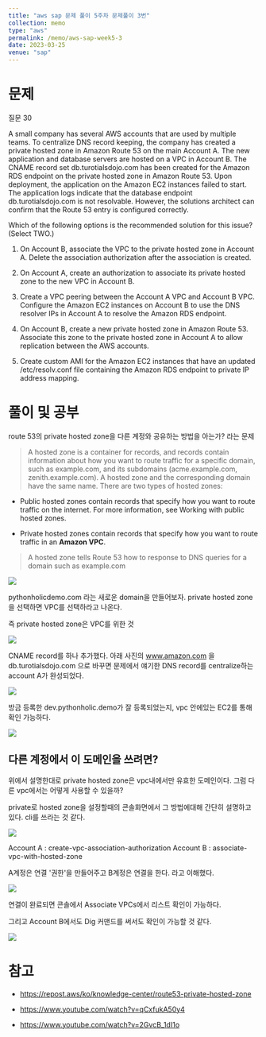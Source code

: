 ```yaml
---
title: "aws sap 문제 풀이 5주차 문제풀이 3번"
collection: memo
type: "aws"
permalink: /memo/aws-sap-week5-3
date: 2023-03-25
venue: "sap"
---
```



# 문제

질문 30  

A small company has several AWS accounts that are used by multiple teams. To centralize DNS record keeping, the company has created a private hosted zone in Amazon Route 53 on the main Account A. The new application and database servers are hosted on a VPC in Account B. The CNAME record set db.turotialsdojo.com has been created for the Amazon RDS endpoint on the private hosted zone in Amazon Route 53. Upon deployment, the application on the Amazon EC2 instances failed to start. The application logs indicate that the database endpoint db.turotialsdojo.com is not resolvable. However, the solutions architect can confirm that the Route 53 entry is configured correctly.

Which of the following options is the recommended solution for this issue? (Select TWO.)

1. On Account B, associate the VPC to the private hosted zone in Account A. Delete the association authorization after the association is created.

2. On Account A, create an authorization to associate its private hosted zone to the new VPC in Account B.

3. Create a VPC peering between the Account A VPC and Account B VPC. Configure the Amazon EC2 instances on Account B to use the DNS resolver IPs in Account A to resolve the Amazon RDS endpoint.

4. On Account B, create a new private hosted zone in Amazon Route 53. Associate this zone to the private hosted zone in Account A to allow replication between the AWS accounts.

5. Create custom AMI for the Amazon EC2 instances that have an updated /etc/resolv.conf file containing the Amazon RDS endpoint to private IP address mapping.


# 풀이 및 공부

route 53의 private hosted zone을 다른 계정와 공유하는 방법을 아는가? 라는 문제

> A hosted zone is a container for records, and records contain information about how you want to route traffic for a specific domain, such as example.com, and its subdomains (acme.example.com, zenith.example.com). A hosted zone and the corresponding domain have the same name. There are two types of hosted zones:

- Public hosted zones contain records that specify how you want to route traffic on the internet. For more information, see Working with public hosted zones.

- Private hosted zones contain records that specify how you want to route traffic in an **Amazon VPC**.


> A hosted zone tells Route 53 how to response to DNS queries for a domain such as example.com

![](/assets/2023-03-25-22-12-18.png)

pythonholicdemo.com 라는 새로운 domain을 만들어보자.
private hosted zone을 선택하면 VPC를 선택하라고 나온다.

즉 private hosted zone은 VPC를 위한 것

![](/assets/2023-03-25-22-17-05.png)

CNAME record를 하나 추가했다. 아래 사진의 www.amazon.com 을 db.turotialsdojo.com 으로 바꾸면 문제에서 얘기한 DNS record를 centralize하는 account A가 완성되었다.

![](/assets/2023-03-25-22-20-28.png)

방금 등록한 dev.pythonholic.demo가 잘 등록되었는지, vpc 안에있는 EC2를 통해 확인 가능하다.

![](/assets/2023-03-25-22-23-54.png)


## 다른 계정에서 이 도메인을 쓰려면?

위에서 설명한대로 private hosted zone은 vpc내에서만 유효한 도메인이다.
그럼 다른 vpc에서는 어떻게 사용할 수 있을까?

private로 hosted zone을 설정할때의 콘솔화면에서 그 방법에대해 간단히 설명하고 있다. cli를 쓰라는 것 같다.

![](/assets/2023-03-25-22-27-49.png)

Account A : create-vpc-association-authorization
Account B : associate-vpc-with-hosted-zone

A계정은 연결 '권한'을 만들어주고
B계정은 연결을 한다. 라고 이해했다.

![](/assets/2023-03-25-22-39-28.png)

연결이 완료되면 콘솔에서 Associate VPCs에서 리스트 확인이 가능하다.

그리고 Account B에서도 Dig 커맨드를 써서도 확인이 가능할 것 같다.

![](/assets/2023-03-25-22-43-02.png)



# 참고 

- https://repost.aws/ko/knowledge-center/route53-private-hosted-zone

- https://www.youtube.com/watch?v=qCxfukA50y4

- https://www.youtube.com/watch?v=2GvcB_1dI1o